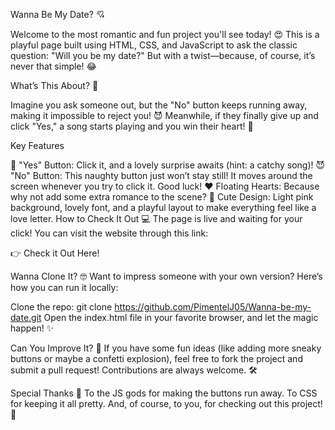 Wanna Be My Date? 💘

Welcome to the most romantic and fun project you'll see today! 😍 This is a playful page built using HTML, CSS, and JavaScript to ask the classic question: "Will you be my date?" But with a twist—because, of course, it’s never that simple! 😂

What’s This About? 🤔

Imagine you ask someone out, but the "No" button keeps running away, making it impossible to reject you! 😈 Meanwhile, if they finally give up and click "Yes," a song starts playing and you win their heart! 💖

Key Features

💖 "Yes" Button: Click it, and a lovely surprise awaits (hint: a catchy song)!
😈 "No" Button: This naughty button just won’t stay still! It moves around the screen whenever you try to click it. Good luck!
❤️ Floating Hearts: Because why not add some extra romance to the scene?
🎨 Cute Design: Light pink background, lovely font, and a playful layout to make everything feel like a love letter.
How to Check It Out 💻
The page is live and waiting for your click! You can visit the website through this link:

👉 Check it Out Here!

Wanna Clone It? 🤓
Want to impress someone with your own version? Here’s how you can run it locally:

Clone the repo:
git clone https://github.com/PimentelJ05/Wanna-be-my-date.git
Open the index.html file in your favorite browser, and let the magic happen! ✨

Can You Improve It? 🔧
If you have some fun ideas (like adding more sneaky buttons or maybe a confetti explosion), feel free to fork the project and submit a pull request! Contributions are always welcome. 🛠️

Special Thanks 💌
To the JS gods for making the buttons run away.
To CSS for keeping it all pretty.
And, of course, to you, for checking out this project! 🙏
